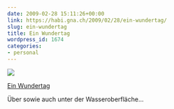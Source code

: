 ```yaml
---
date: 2009-02-28 15:11:26+00:00
link: https://habi.gna.ch/2009/02/28/ein-wundertag/
slug: ein-wundertag
title: Ein Wundertag
wordpress_id: 1674
categories:
- personal
---
```


[![](https://static.flickr.com/3541/3316565368_8fcf7e4522_m.jpg)](https://www.flickr.com/photos/habi/3316565368/)

[Ein Wundertag](https://www.flickr.com/photos/habi/3316565368/)


Über sowie auch unter der Wasseroberfläche...
